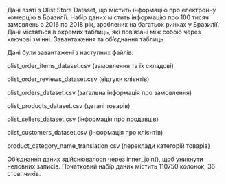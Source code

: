 Дані взяті з Olist Store Dataset, що містить інформацію про електронну комерцію в Бразилії. Набір даних містить інформацію про 100 тисяч замовлень з 2016 по 2018 рік, зроблених на багатьох ринках у Бразилії. Дані містяться в окремих таблиць, які пов’язані між собою через ключові змінні. 
Завантаження та об’єднання таблиць

Дані були завантажені з наступних файлів:

olist_order_items_dataset.csv (замовлення та їх складові)

olist_order_reviews_dataset.csv (відгуки клієнтів)

olist_orders_dataset.csv (загальна інформація про замовлення)

olist_products_dataset.csv (деталі товарів)

olist_sellers_dataset.csv (інформація про продавців)

olist_customers_dataset.csv (інформація про клієнтів)

product_category_name_translation.csv (переклади категорій товарів)

Об’єднання даних здійснювалося через inner_join(), щоб уникнути неповних записів. Початковий набір даних містить 110750 колонок, 36 стовпчиків.


